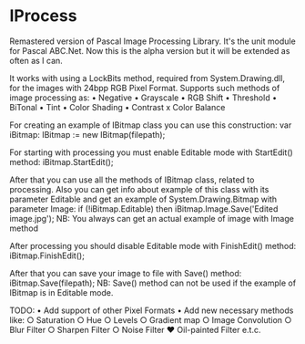 # IProcess
Remastered version of Pascal Image Processing Library. It's the unit module for Pascal ABC.Net.
Now this is the alpha version but it will be extended as often as I can.

It works with using a LockBits method, required from System.Drawing.dll, for the images with 24bpp RGB Pixel Format.
Supports such methods of image processing as:
• Negative
• Grayscale
• RGB Shift
• Threshold
• BiTonal
• Tint
• Color Shading
• Contrast
x Color Balance

For creating an example of IBitmap class you can use this construction:
  var
    iBitmap: IBitmap := new IBitmap(filepath);
  
For starting with processing you must enable Editable mode with StartEdit() method:
  iBitmap.StartEdit();
  
After that you can use all the methods of IBitmap class, related to processing.
Also you can get info about example of this class with its parameter Editable and get an example of System.Drawing.Bitmap with parameter Image:
  if (!iBitmap.Editable) then
    iBitmap.Image.Save('Edited image.jpg');
NB: You always can get an actual example of image with Image method

After processing you should disable Editable mode with FinishEdit() method:
  iBitmap.FinishEdit();
  
After that you can save your image to file with Save() method:
  iBitmap.Save(filepath);
NB: Save() method can not be used if the example of IBitmap is in Editable mode.

TODO: 
  • Add support of other Pixel Formats
  • Add new necessary methods like:
    ○ Saturation
    ○ Hue
    ○ Levels
    ○ Gradient map
    ○ Image Convolution
    ○ Blur Filter
    ○ Sharpen Filter
    ○ Noise Filter
    ♥ Oil-painted Filter e.t.c.
